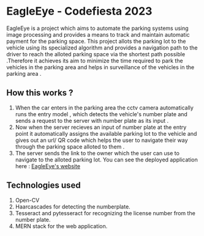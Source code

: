 # EagleEye - Codefiesta 2023

EagleEye is a project which aims to automate the parking systems using image processing and provides a means to track and maintain automatic payment for the parking space. 
This project allots the parking lot to the vehicle using its specialized algorithm and provides a navigation path to the driver to reach the alloted parking space via the shortest path possible .Therefore it achieves its aim to minimize the time required to park the vehicles in the parking area and helps in surveillance of the vehicles in the parking area . 

## How this works ? 
1. When the car enters in the parking area the cctv camera automatically runs the entry model , which detects the vehicle's number plate and sends a request to the server with number plate as its input .  
2. Now when the server recieves an input of number plate at the entry point it automatically assigns the available parking lot to the vehicle and gives out an url/ QR code which helps the user to navigate their way through the parking space alloted to them . 
3. The server sends the link to the owner which the user can use to navigate to the alloted parking lot. You can see the deployed application here : [EagleEye's website](https://codefiesta-two.vercel.app/#/navigate/40)




## Technologies used 

1. Open-CV
2. Haarcascades for detecting the numberplate.
3. Tesseract and pytesseract for recognizing the license number from the number plate.
4. MERN stack for the web application. 
